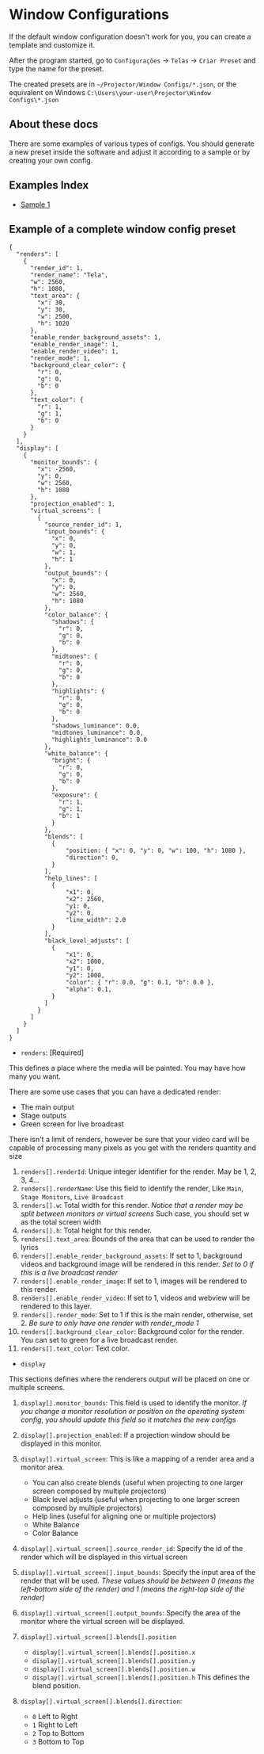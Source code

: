 Window Configurations
=====================

If the default window configuration doesn't work for you, you can create a template and customize it.

After the program started, go to `Configurações` -> `Telas` -> `Criar Preset` and type the name for the preset.

The created presets are in `~/Projector/Window Configs/*.json`, or the equivalent on Windows `C:\Users\your-user\Projector\Window Configs\*.json`

## About these docs

There are some examples of various types of configs. You should generate a new preset inside the software
and adjust it according to a sample or by creating your own config.

## Examples Index
- [Sample 1](https://github.com/julia-otran/projector/tree/master/docs/window-configurations/sample-1)

## Example of a complete window config preset

```
{
  "renders": [
    {
      "render_id": 1,
      "render_name": "Tela",
      "w": 2560,
      "h": 1080,
      "text_area": {
        "x": 30,
        "y": 30,
        "w": 2500,
        "h": 1020
      },
      "enable_render_background_assets": 1,
      "enable_render_image": 1,
      "enable_render_video": 1,
      "render_mode": 1,
      "background_clear_color": {
        "r": 0,
        "g": 0,
        "b": 0
      },
      "text_color": {
        "r": 1,
        "g": 1,
        "b": 0
      }
    }
  ],
  "display": [
    {
      "monitor_bounds": {
        "x": -2560,
        "y": 0,
        "w": 2560,
        "h": 1080
      },
      "projection_enabled": 1,
      "virtual_screens": [
        {
          "source_render_id": 1,
          "input_bounds": {
            "x": 0,
            "y": 0,
            "w": 1,
            "h": 1
          },
          "output_bounds": {
            "x": 0,
            "y": 0,
            "w": 2560,
            "h": 1080
          },
          "color_balance": {
            "shadows": {
              "r": 0,
              "g": 0,
              "b": 0
            },
            "midtones": {
              "r": 0,
              "g": 0,
              "b": 0
            },
            "highlights": {
              "r": 0,
              "g": 0,
              "b": 0
            },
            "shadows_luminance": 0.0,
            "midtones_luminance": 0.0,
            "highlights_luminance": 0.0
          },
          "white_balance": {
            "bright": {
              "r": 0,
              "g": 0,
              "b": 0
            },
            "exposure": {
              "r": 1,
              "g": 1,
              "b": 1
            }
          },
          "blends": [
            {
                "position: { "x": 0, "y": 0, "w": 100, "h": 1080 },
                "direction": 0,
            }
          ],
          "help_lines": [
            {
                "x1": 0,
                "x2": 2560,
                "y1: 0,
                "y2": 0,
                "line_width": 2.0
            }
          ],
          "black_level_adjusts": [
            {
                "x1": 0,
                "x2": 1000,
                "y1": 0,
                "y2": 1000,
                "color": { "r": 0.0, "g": 0.1, "b": 0.0 },
                "alpha": 0.1,
            }
          ]
        }
      ]
    }
  ]
}
```

- `renders`: [Required]

This defines a place where the media will be painted. You may have how many you want.

There are some use cases that you can have a dedicated render:
- The main output
- Stage outputs
- Green screen for live broadcast

There isn't a limit of renders, however be sure that your video card will be capable of processing many pixels as
you get with the renders quantity and size

1. `renders[].renderId`: Unique integer identifier for the render. May be 1, 2, 3, 4...
2. `renders[].renderName`: Use this field to identify the render, Like `Main`, `Stage Monitors`, `Live Broadcast`
3. `renders[].w`: Total width for this render.
   *Notice that a render may be split between monitors or virtual screens*
   Such case, you should set w as the total screen width
4. `renders[].h`: Total height for this render.
5. `renders[].text_area`: Bounds of the area that can be used to render the lyrics
6. `renders[].enable_render_background_assets`: If set to 1, background videos and background image will be rendered in this render.
   *Set to 0 if this is a live broadcast render*
7. `renders[].enable_render_image`: If set to 1, images will be rendered to this render.
8. `renders[].enable_render_video`: If set to 1, videos and webview will be rendered to this layer.
9. `renders[].render_mode`: Set to 1 if this is the main render, otherwise, set 2.
   *Be sure to only have one render with render_mode 1*
10. `renders[].background_clear_color`: Background color for the render. You can set to green for a live broadcast render.
11. `renders[].text_color`: Text color.

- `display`

This sections defines where the renderers output will be placed on one or multiple screens.

1. `display[].monitor_bounds`: This field is used to identify the monitor.
   *If you change a monitor resolution or position on the operating system config, you should update this field so it
   matches the new configs*

2. `display[].projection_enabled`: If a projection window should be displayed in this monitor.

3. `display[].virtual_screen`: This is like a mapping of a render area and a monitor area.
    - You can also create blends (useful when projecting to one larger screen composed by multiple projectors)
    - Black level adjusts (useful when projecting to one larger screen composed by multiple projectors)
    - Help lines (useful for aligning one or multiple projectors)
    - White Balance
    - Color Balance

4. `display[].virtual_screen[].source_render_id`: Specify the id of the render which will be displayed in this virtual screen

5. `display[].virtual_screen[].input_bounds`: Specify the input area of the render that will be used.
   *These values should be between 0 (means the left-bottom side of the render) and 1 (means the right-top side of the render)*

6. `display[].virtual_screen[].output_bounds`: Specify the area of the monitor where the virtual screen will be displayed.

7. `display[].virtual_screen[].blends[].position`
    - `display[].virtual_screen[].blends[].position.x`
    - `display[].virtual_screen[].blends[].position.y`
    - `display[].virtual_screen[].blends[].position.w`
    - `display[].virtual_screen[].blends[].position.h`
      This defines the blend position.

8. `display[].virtual_screen[].blends[].direction`:
    - `0` Left to Right
    - `1` Right to Left
    - `2` Top to Bottom
    - `3` Bottom to Top
